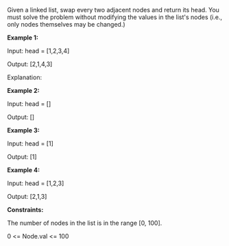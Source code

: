 Given a linked list, swap every two adjacent nodes and return its head. You must solve the problem without modifying the values in the list's nodes (i.e., only nodes themselves may be changed.)

**Example 1:**

Input: head = [1,2,3,4]

Output: [2,1,4,3]

Explanation:

**Example 2:**

Input: head = []

Output: []

**Example 3:**

Input: head = [1]

Output: [1]

**Example 4:**

Input: head = [1,2,3]

Output: [2,1,3]

**Constraints:**

The number of nodes in the list is in the range [0, 100].

0 <= Node.val <= 100
